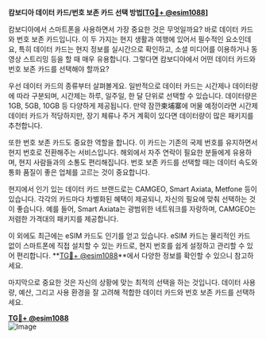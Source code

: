 **캄보디아 데이터 카드/번호 보존 카드 선택 방법[[TG💪+ @esim1088](https://t.me/s/esim1088)]**

캄보디아에서 스마트폰을 사용하면서 가장 중요한 것은 무엇일까요? 바로 데이터 카드와 번호 보존 카드입니다. 이 두 가지는 현지 생활과 여행에 있어서 필수적인 요소인데요, 특히 데이터 카드는 현지 정보를 실시간으로 확인하고, 소셜 미디어를 이용하거나 동영상 스트리밍 등을 할 때 매우 유용합니다. 그렇다면 캄보디아에서 어떤 데이터 카드와 번호 보존 카드를 선택해야 할까요?

우선 데이터 카드의 종류부터 살펴볼게요. 일반적으로 데이터 카드는 시간제나 데이터량에 따라 구분되며, 시간제는 하루, 일주일, 한 달 단위로 선택할 수 있습니다. 데이터량은 1GB, 5GB, 10GB 등 다양하게 제공됩니다. 만약 잠깐柬埔寨에 머물 예정이라면 시간제 데이터 카드가 적당하지만, 장기 체류나 주거 계획이 있다면 데이터량이 많은 패키지를 추천합니다.

또한 번호 보존 카드도 중요한 역할을 합니다. 이 카드는 기존의 국제 번호를 유지하면서 현지 번호로 전환해주는 서비스입니다. 해외에서 자주 연락이 필요한 분들에게 유용하며, 현지 사람들과의 소통도 편리해집니다. 번호 보존 카드를 선택할 때는 데이터 속도와 통화 품질이 좋은 업체를 고르는 것이 중요합니다.

현지에서 인기 있는 데이터 카드 브랜드로는 CAMGEO, Smart Axiata, Metfone 등이 있습니다. 각각의 카드마다 차별화된 혜택이 제공되니, 자신의 필요에 맞춰 선택하는 것이 좋습니다. 예를 들어, Smart Axiata는 광범위한 네트워크를 자랑하며, CAMGEO는 저렴한 가격대의 패키지를 제공합니다.

이 외에도 최근에는 eSIM 카드도 인기를 얻고 있습니다. eSIM 카드는 물리적인 카드 없이 스마트폰에 직접 설치할 수 있는 카드로, 현지 번호를 쉽게 설정하고 관리할 수 있어 편리합니다. **[TG💪+ @esim1088](https://t.me/s/esim1088)**에서 다양한 정보를 확인할 수 있으니 참고하세요.

마지막으로 중요한 것은 자신의 상황에 맞는 최적의 선택을 하는 것입니다. 데이터 사용량, 예산, 그리고 사용 환경을 잘 고려해 적합한 데이터 카드와 번호 보존 카드를 선택하세요.

**[TG💪+ @esim1088](https://t.me/s/esim1088)**  
![Image](https://i.postimg.cc/Y0z9fWf4/image.png)
